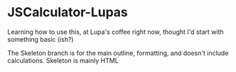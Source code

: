 # JSCalculator-Lupas
Learning how to use this, at Lupa's coffee right now, thought I'd start with something basic (ish?) 

The Skeleton branch is for the main outline, formatting, and doesn't include calculations. 
Skeleton is mainly HTML
